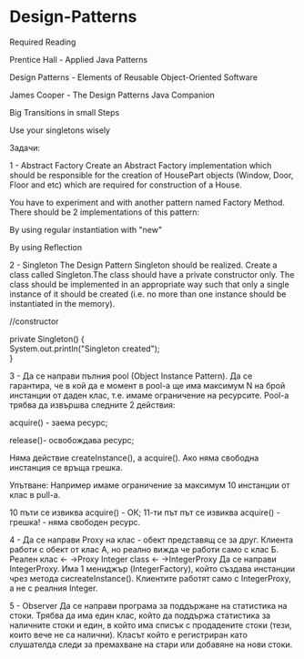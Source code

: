 # Design-Patterns

Required Reading

Prentice Hall - Applied Java Patterns

Design Patterns - Elements of Reusable Object-Oriented Software

James Cooper - The Design Patterns Java Companion

Big Transitions in small Steps

Use your singletons wisely

Задачи:

1 - Abstract Factory
Create an Abstract Factory implementation which should be responsible for the creation of HousePart objects (Window, Door, Floor and etc) which are required for construction of a House.

You have to experiment and with another pattern named Factory Method. There should be 2 implementations of this pattern:

By using regular instantiation with "new"

By using Reflection

2 - Singleton
The Design Pattern Singleton should be realized. Create a class called Singleton.The class should have a private constructor only. The class should be implemented in an appropriate way such that only a single instance of it should be created (i.e. no more than one instance should be instantiated in the memory).

//constructor  

private Singleton() {  
  System.out.println("Singleton created");  
}  

3 - Да се направи пълния pool (Object Instance Pattern).
Да се гарантира, че в кой да е момент в pool-а ще има максимум N на брой инстанции от даден клас, т.е. имаме ограничение на ресурсите. Рool-а трябва да извършва следните 2 действия:

acquire() - заема ресурс;

release()- освобождава ресурс;

Няма действие createInstance(), a acquire(). Ако няма свободна инстанция се връща грешка.

Упътване: 
Например имаме ограничение за максимум 10 инстанции от клас в pull-а.

10 пъти се извиква acquire() - ОК;
11-ти път път се извиква acquire() - грешка! - няма свободен ресурс.

4 - Да се направи Proxy на клас - обект представящ се за друг.
Клиента работи с обект от клас А, но реално вижда че работи само с клас Б.
Реален клас <- ->Proxy
Integer class <- ->IntegerProxy
Да се направи IntegerProxy. Има 1 мениджър (IntegerFactory), който създава инстанции чрез метода сиcreateInstance(). Клиентите работят само с IntegerProxy, а не с реалния Integer.

5 - Observer
Да се направи програма за поддържане на статистика на стоки. Трябва да има един клас, който да поддържа статистика за наличните стоки и един, в който има списък с продадените стоки (тези, които вече не са налични). Класът който е регистриран като слушателда следи за премахване на стари или добавяне на нови стоки.

